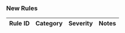 ﻿### New Rules
Rule ID | Category | Severity | Notes
--------|----------|----------|--------------------
